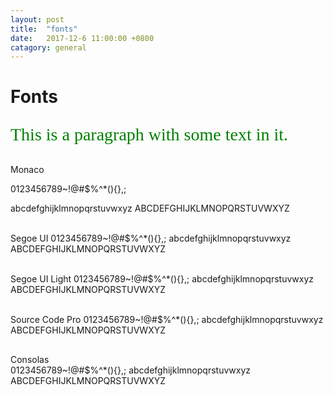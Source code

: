 ```yaml
---
layout: post
title:  "fonts"
date:   2017-12-6 11:00:00 +0800
catagory: general
---
```


# Fonts
<html>
<body>
<p style="font-family:verdana;font-size:200%;color:green">
 This is a paragraph with some text in it.
</p>

<p style="font-family:monaco;font-size:220%">

Monaco

0123456789~!@#$%^*(){},;

abcdefghijklmnopqrstuvwxyz
ABCDEFGHIJKLMNOPQRSTUVWXYZ

</p>



<p style="font-family:Segoe UI;font-size:220%">

Segoe UI
0123456789~!@#$%^*(){},;
abcdefghijklmnopqrstuvwxyz
ABCDEFGHIJKLMNOPQRSTUVWXYZ

</p>

<p style="font-family:Segoe UI Light;font-size:220%">

Segoe UI Light
0123456789~!@#$%^*(){},;
abcdefghijklmnopqrstuvwxyz
ABCDEFGHIJKLMNOPQRSTUVWXYZ

</p>

<p style="font-family:Source Code Pro;font-size:220%">

Source Code Pro
0123456789~!@#$%^*(){},;
abcdefghijklmnopqrstuvwxyz
ABCDEFGHIJKLMNOPQRSTUVWXYZ

</p>

<p style="font-family:Consolas ;font-size:220%">

Consolas   
0123456789~!@#$%^*(){},;
abcdefghijklmnopqrstuvwxyz
ABCDEFGHIJKLMNOPQRSTUVWXYZ

</p>

</body>
</html>
